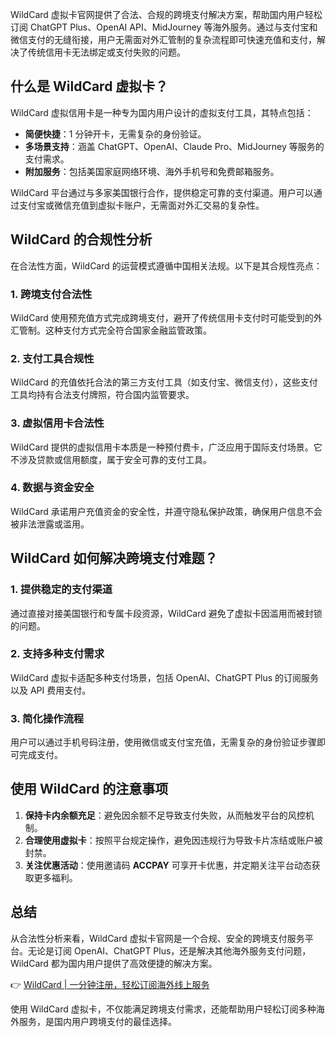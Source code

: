 WildCard 虚拟卡官网提供了合法、合规的跨境支付解决方案，帮助国内用户轻松订阅 ChatGPT Plus、OpenAI API、MidJourney 等海外服务。通过与支付宝和微信支付的无缝衔接，用户无需面对外汇管制的复杂流程即可快速充值和支付，解决了传统信用卡无法绑定或支付失败的问题。

## 什么是 WildCard 虚拟卡？

WildCard 虚拟信用卡是一种专为国内用户设计的虚拟支付工具，其特点包括：

- **简便快捷**：1 分钟开卡，无需复杂的身份验证。
- **多场景支持**：涵盖 ChatGPT、OpenAI、Claude Pro、MidJourney 等服务的支付需求。
- **附加服务**：包括美国家庭网络环境、海外手机号和免费邮箱服务。

WildCard 平台通过与多家美国银行合作，提供稳定可靠的支付渠道。用户可以通过支付宝或微信充值到虚拟卡账户，无需面对外汇交易的复杂性。

## WildCard 的合规性分析

在合法性方面，WildCard 的运营模式遵循中国相关法规。以下是其合规性亮点：

### 1. 跨境支付合法性

WildCard 使用预充值方式完成跨境支付，避开了传统信用卡支付时可能受到的外汇管制。这种支付方式完全符合国家金融监管政策。

### 2. 支付工具合规性

WildCard 的充值依托合法的第三方支付工具（如支付宝、微信支付），这些支付工具均持有合法支付牌照，符合国内监管要求。

### 3. 虚拟信用卡合法性

WildCard 提供的虚拟信用卡本质是一种预付费卡，广泛应用于国际支付场景。它不涉及贷款或信用额度，属于安全可靠的支付工具。

### 4. 数据与资金安全

WildCard 承诺用户充值资金的安全性，并遵守隐私保护政策，确保用户信息不会被非法泄露或滥用。

## WildCard 如何解决跨境支付难题？

### 1. 提供稳定的支付渠道

通过直接对接美国银行和专属卡段资源，WildCard 避免了虚拟卡因滥用而被封锁的问题。

### 2. 支持多种支付需求

WildCard 虚拟卡适配多种支付场景，包括 OpenAI、ChatGPT Plus 的订阅服务以及 API 费用支付。

### 3. 简化操作流程

用户可以通过手机号码注册，使用微信或支付宝充值，无需复杂的身份验证步骤即可完成支付。

## 使用 WildCard 的注意事项

1. **保持卡内余额充足**：避免因余额不足导致支付失败，从而触发平台的风控机制。
2. **合理使用虚拟卡**：按照平台规定操作，避免因违规行为导致卡片冻结或账户被封禁。
3. **关注优惠活动**：使用邀请码 **ACCPAY** 可享开卡优惠，并定期关注平台动态获取更多福利。

## 总结

从合法性分析来看，WildCard 虚拟卡官网是一个合规、安全的跨境支付服务平台。无论是订阅 OpenAI、ChatGPT Plus，还是解决其他海外服务支付问题，WildCard 都为国内用户提供了高效便捷的解决方案。

👉 [WildCard | 一分钟注册，轻松订阅海外线上服务](https://bit.ly/bewildcard)

使用 WildCard 虚拟卡，不仅能满足跨境支付需求，还能帮助用户轻松订阅多种海外服务，是国内用户跨境支付的最佳选择。
